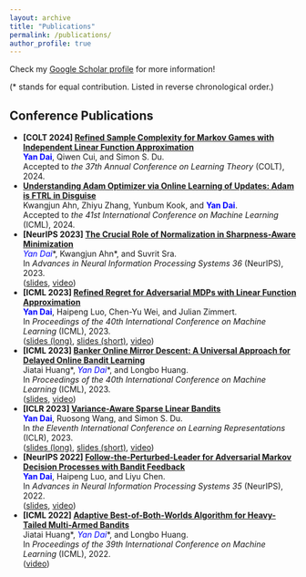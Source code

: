 ```yaml
---
layout: archive
title: "Publications"
permalink: /publications/
author_profile: true
---
```


Check my [Google Scholar profile](https://scholar.google.com/citations?user=gkG4z3IAAAAJ) for more information!

(* stands for equal contribution. Listed in reverse chronological order.)

## Conference Publications
*   **\[COLT 2024\] [Refined Sample Complexity for Markov Games with Independent Linear Function Approximation](https://arxiv.org/abs/2402.07082)**  
    **<font color="blue">Yan Dai</font>**, Qiwen Cui, and Simon S. Du.  
    Accepted to *the 37th Annual Conference on Learning Theory* (COLT), 2024.
*   **[Understanding Adam Optimizer via Online Learning of Updates: Adam is FTRL in Disguise](https://arxiv.org/abs/2402.01567)**  
    Kwangjun Ahn, Zhiyu Zhang, Yunbum Kook, and **<font color="blue">Yan Dai</font>**.  
    Accepted to *the 41st International Conference on Machine Learning* (ICML), 2024.
*   **\[NeurIPS 2023\] [The Crucial Role of Normalization in Sharpness-Aware Minimization](https://arxiv.org/abs/2305.15287)**  
    **<font color="blue">Yan Dai*</font>**, Kwangjun Ahn\*, and Suvrit Sra.  
    In *Advances in Neural Information Processing Systems 36* (NeurIPS), 2023.  
    ([slides](/files/slides_NeurIPS2023_Normalization_in_SAM.pdf), [video](https://neurips.cc/virtual/2023/poster/69875))
*   **\[ICML 2023\] [Refined Regret for Adversarial MDPs with Linear Function Approximation](https://arxiv.org/abs/2301.12942)**  
    **<font color="blue">Yan Dai</font>**, Haipeng Luo, Chen-Yu Wei, and Julian Zimmert.  
    In *Proceedings of the 40th International Conference on Machine Learning* (ICML), 2023.  
    ([slides (long)](/files/slides_ICML2023_Linear_AMDP.pdf), [slides (short)](/files/slides_ICML2023_Linear_AMDP_Short.pdf), [video](https://icml.cc/virtual/2023/poster/24760))
*   **\[ICML 2023\] [Banker Online Mirror Descent: A Universal Approach for Delayed Online Bandit Learning](https://arxiv.org/abs/2301.10500)**  
    Jiatai Huang\*, **<font color="blue">Yan Dai*</font>**, and Longbo Huang.  
    In *Proceedings of the 40th International Conference on Machine Learning* (ICML), 2023.  
    ([slides](/files/slides_ICML2023_Banker_OMD.pdf), [video](https://icml.cc/virtual/2023/poster/24900))
*   **\[ICLR 2023\] [Variance-Aware Sparse Linear Bandits](https://arxiv.org/abs/2205.13450)**  
    **<font color="blue">Yan Dai</font>**, Ruosong Wang, and Simon S. Du.  
    In *the Eleventh International Conference on Learning Representations* (ICLR), 2023.  
    ([slides (long)](/files/slides_ICLR2023_Variance_Aware_Sparse_LinBandits.pdf), [slides (short)](/files/slides_ICLR2023_Variance_Aware_Sparse_LinBandits_Short.pdf), [video](https://iclr.cc/virtual/2023/poster/11675))
*   **\[NeurIPS 2022\] [Follow-the-Perturbed-Leader for Adversarial Markov Decision Processes with Bandit Feedback](https://arxiv.org/abs/2205.13451)**   
    **<font color="blue">Yan Dai</font>**, Haipeng Luo, and Liyu Chen.  
    In *Advances in Neural Information Processing Systems 35* (NeurIPS), 2022.  
    ([slides](/files/slides_NeurIPS2022_FTPL_for_AMDP.pdf), [video](https://neurips.cc/virtual/2022/poster/54395))
*   **\[ICML 2022\] [Adaptive Best-of-Both-Worlds Algorithm for Heavy-Tailed Multi-Armed Bandits](https://arxiv.org/abs/2201.11921)**  
    Jiatai Huang\*, **<font color="blue">Yan Dai*</font>**, and Longbo Huang.  
    In *Proceedings of the 39th International Conference on Machine Learning* (ICML), 2022.  
    ([video](https://icml.cc/virtual/2022/spotlight/16610))
